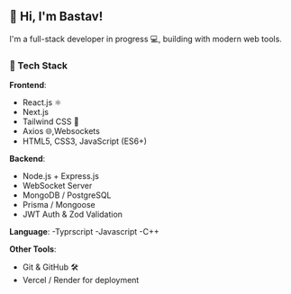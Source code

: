 ## 👋 Hi, I'm Bastav!

I'm a full-stack developer in progress 💻, building with modern web tools.

### 🚀 Tech Stack

**Frontend**:
- React.js ⚛️
- Next.js
- Tailwind CSS 🎨
- Axios 🌐,Websockets
- HTML5, CSS3, JavaScript (ES6+)

**Backend**:
- Node.js + Express.js
- WebSocket Server
- MongoDB / PostgreSQL
- Prisma / Mongoose
- JWT Auth & Zod Validation

**Language**:
-Typrscript
-Javascript
-C++

**Other Tools**:
- Git & GitHub 🛠
- Vercel / Render for deployment

